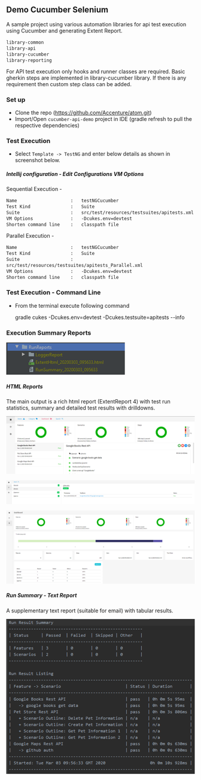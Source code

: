 
## Demo Cucumber Selenium
A sample project using various automation libraries for api test execution using Cucumber and generating Extent Report.

    library-common
    library-api
    library-cucumber
    library-reporting

For API test execution only hooks and runner classes are required. Basic gherkin steps are implemented in library-cucumber library. 
If there is any requirement then custom step class can be added.  
 
### Set up

- Clone the repo  (https://github.com/Accenture/atom.git)
- Import/Open `cucumber-api-demo` project in IDE (gradle refresh to pull the respective dependencies) 


### Test Execution
- Select `Template -> TestNG` and enter below details as shown in screenshot below.

##### Intellij configuration - Edit Configurations VM Options
Sequential Execution -  

    Name                    :   testNGCucumber
    Test Kind               :   Suite
    Suite                   :   src/test/resources/testsuites/apitests.xml
    VM Options              :   -Dcukes.env=devtest
    Shorten command line    :   classpath file

Parallel Execution -  

    Name                    :   testNGCucumber
    Test Kind               :   Suite
    Suite                   :   src/test/resources/testsuites/apitests_Parallel.xml
    VM Options              :   -Dcukes.env=devtest
    Shorten command line    :   classpath file

### Test Execution - Command Line
- From the terminal execute following command


    gradle cukes -Dcukes.env=devtest -Dcukes.testsuite=apitests --info
     
### Execution Summary Reports
![](documentation/extentReport.PNG)
##### HTML Reports
The main output is a rich html report (ExtentReport 4) with test run statistics, summary and detailed test results with drilldowns.  

![](documentation/extentReport1.PNG)

![](documentation/extentReport2.PNG)

![](documentation/extentReport3.PNG)

##### Run Summary - Text Report
A supplementary text report (suitable for email) with tabular results.

![](documentation/runSummary.PNG)